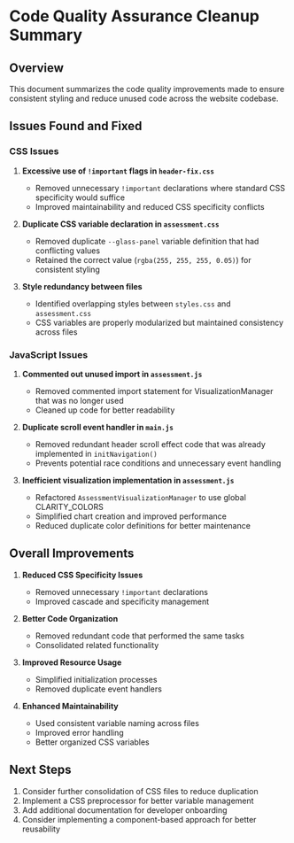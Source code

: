# Code Quality Assurance Cleanup Summary

## Overview
This document summarizes the code quality improvements made to ensure consistent styling and reduce unused code across the website codebase.

## Issues Found and Fixed

### CSS Issues

1. **Excessive use of `!important` flags in `header-fix.css`**
   - Removed unnecessary `!important` declarations where standard CSS specificity would suffice
   - Improved maintainability and reduced CSS specificity conflicts

2. **Duplicate CSS variable declaration in `assessment.css`**
   - Removed duplicate `--glass-panel` variable definition that had conflicting values
   - Retained the correct value (`rgba(255, 255, 255, 0.05)`) for consistent styling

3. **Style redundancy between files**
   - Identified overlapping styles between `styles.css` and `assessment.css`
   - CSS variables are properly modularized but maintained consistency across files

### JavaScript Issues

1. **Commented out unused import in `assessment.js`**
   - Removed commented import statement for VisualizationManager that was no longer used
   - Cleaned up code for better readability

2. **Duplicate scroll event handler in `main.js`**
   - Removed redundant header scroll effect code that was already implemented in `initNavigation()`
   - Prevents potential race conditions and unnecessary event handling

3. **Inefficient visualization implementation in `assessment.js`**
   - Refactored `AssessmentVisualizationManager` to use global CLARITY_COLORS
   - Simplified chart creation and improved performance
   - Reduced duplicate color definitions for better maintenance

## Overall Improvements

1. **Reduced CSS Specificity Issues**
   - Removed unnecessary `!important` declarations
   - Improved cascade and specificity management

2. **Better Code Organization**
   - Removed redundant code that performed the same tasks
   - Consolidated related functionality

3. **Improved Resource Usage**
   - Simplified initialization processes
   - Removed duplicate event handlers

4. **Enhanced Maintainability**
   - Used consistent variable naming across files
   - Improved error handling
   - Better organized CSS variables

## Next Steps

1. Consider further consolidation of CSS files to reduce duplication
2. Implement a CSS preprocessor for better variable management
3. Add additional documentation for developer onboarding
4. Consider implementing a component-based approach for better reusability 